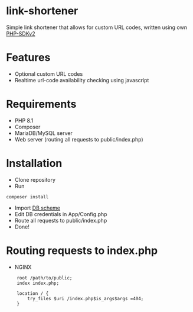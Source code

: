 # link-shortener

Simple link shortener that allows for custom URL codes, written using
own [PHP-SDKv2](https://github.com/lopatar/PHP-SDKv2)

# Features

- Optional custom URL codes
- Realtime url-code availability checking using javascript

# Requirements

- PHP 8.1
- Composer
- MariaDB/MySQL server
- Web server (routing all requests to public/index.php)

# Installation

- Clone repository
- Run

```shell
composer install
```

- Import [DB scheme](https://github.com/lopatar/link-shortener/blob/master/db.sql)
- Edit DB credentials in App/Config.php
- Route all requests to public/index.php
- Done!

# Routing requests to index.php

- NGINX

```
    root /path/to/public;
    index index.php;

    location / {
        try_files $uri /index.php$is_args$args =404;
    }
```